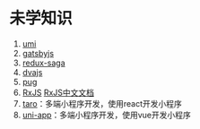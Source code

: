 # 未学知识
1. [umi](https://github.com/umijs/umi)
2. [gatsbyjs](https://github.com/gatsbyjs/gatsby)
3. [redux-saga](https://redux-saga-in-chinese.js.org/)
4. [dvajs](https://dvajs.com/guide/)
5. [pug](https://pug.bootcss.com/api/getting-started.html)
7. [RxJS](https://rxjs.dev/)
    [RxJS中文文档](https://cn.rx.js.org/)
8. [taro](https://taro.aotu.io/)：多端小程序开发，使用react开发小程序
8. [uni-app](https://uniapp.dcloud.io/)：多端小程序开发，使用vue开发小程序

